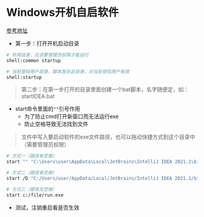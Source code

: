 # Windows开机自启软件

[参考地址](https://blog.csdn.net/wanghuiict/article/details/73196222)

* 第一步：打开开机启动目录

```bash
# 共用目录，应该要管理员权限才能运行
shell:common startup

# 当前登陆用户目录，脚本放在此目录，对当前登陆用户有效
shell:startup
```

> 第二步：在第一步打开的目录里面创建一个bat脚本，名字随便定，如：startIDEA.bat

* start命令里面的`""`引号作用
	* 为了防止cmd打开新窗口而无法运行exe
	* 防止空格导致无法找到文件

> 文件中写入要启动软件的exe文件路径，也可以拖动快捷方式到这个目录中（需要管理员权限）

```bash
# 方式一（路径有空格）
start "" "C:\Users\user\AppData\Local\JetBrains\IntelliJ IDEA 2021.1\bin\idea64.exe"

# 方式二（路径有空格）
start /D "C:/Users/user/AppData/Local/JetBrains/IntelliJ IDEA 2021.1/bin" "" "C:/Users/user/AppData/Local/JetBrains/IntelliJ IDEA 2021.1/bin/idea64.exe"

# 方式三（路径无空格）
start c:/file/run.exe
```

* 测试，注销重启看是否生效

